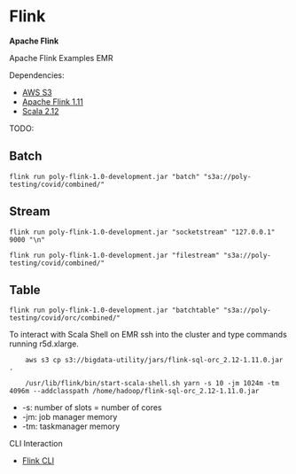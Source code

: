 # Flink

**Apache Flink**

Apache Flink Examples EMR

Dependencies:
* [AWS S3](https://aws.amazon.com/s3/)
* [Apache Flink 1.11](https://ci.apache.org/projects/flink/flink-docs-stable/)
* [Scala 2.12](https://www.scala-lang.org/download/2.12.10.html)

TODO:

Batch
-

    flink run poly-flink-1.0-development.jar "batch" "s3a://poly-testing/covid/combined/"

Stream
-  
    flink run poly-flink-1.0-development.jar "socketstream" "127.0.0.1" 9000 "\n"
    
    flink run poly-flink-1.0-development.jar "filestream" "s3a://poly-testing/covid/combined/"
 

Table
-
    
    flink run poly-flink-1.0-development.jar "batchtable" "s3a://poly-testing/covid/orc/combined/"

To interact with Scala Shell on EMR ssh into the cluster and type commands running r5d.xlarge.
    
        aws s3 cp s3://bigdata-utility/jars/flink-sql-orc_2.12-1.11.0.jar .
        
        /usr/lib/flink/bin/start-scala-shell.sh yarn -s 10 -jm 1024m -tm 4096m --addclasspath /home/hadoop/flink-sql-orc_2.12-1.11.0.jar
        
 * -s: number of slots = number of cores
 * -jm: job manager memory
 * -tm: taskmanager memory

CLI Interaction
 * [Flink CLI](https://ci.apache.org/projects/flink/flink-docs-stable/ops/cli.html)